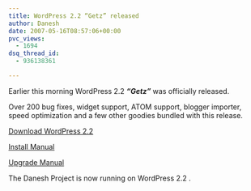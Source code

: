```yaml
---
title: WordPress 2.2 “Getz” released
author: Danesh
date: 2007-05-16T08:57:06+00:00
pvc_views:
  - 1694
dsq_thread_id:
  - 936138361

---
```

Earlier this morning WordPress 2.2 _**&#8220;Getz&#8221;**_ was officially released.

Over 200 bug fixes, widget support, ATOM support, blogger importer, speed optimization and a few other goodies bundled with this release.

[Download WordPress 2.2][1]

[Install Manual][2]

[Upgrade Manual][3] 

The Danesh Project is now running on WordPress 2.2 .

 [1]: http://wordpress.org/download/
 [2]: http://codex.wordpress.org/Installing_WordPress
 [3]: http://codex.wordpress.org/Upgrading_WordPress